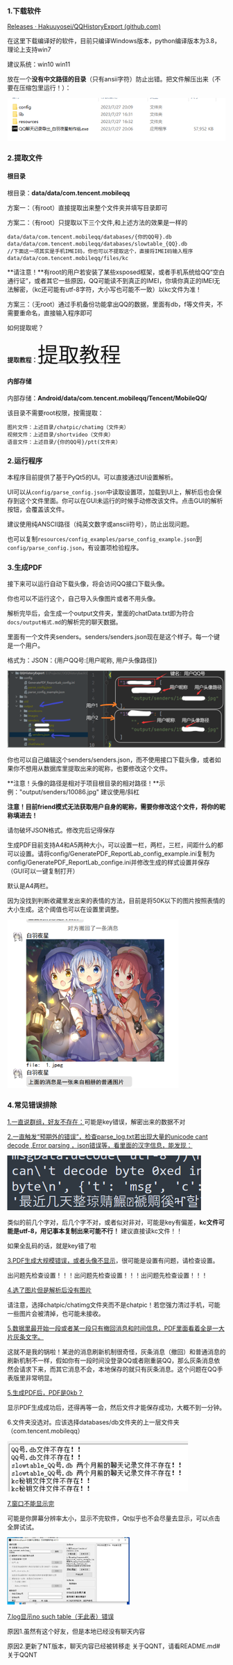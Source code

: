 ### 1.下载软件

[Releases · Hakuuyosei/QQHistoryExport (github.com)](https://github.com/Hakuuyosei/QQHistoryExport/releases)

在这里下载编译好的软件，目前只编译Windows版本，python编译版本为3.8，理论上支持win7

建议系统：win10 win11

放在一个**没有中文路径的目录**（只有ansii字符）防止出错。把文件解压出来（不要在压缩包里运行！）：

![image-20230727201316873](使用说明/image-20230727201316873.png)

### 2.提取文件

#### 根目录

根目录：**data/data/com.tencent.mobileqq**

方案一：（有root）直接提取出来整个文件夹并填写目录即可

方案二：（有root）只提取以下三个文件,和上述方法的效果是一样的

```
data/data/com.tencent.mobileqq/databases/{你的QQ号}.db
data/data/com.tencent.mobileqq/databases/slowtable_{QQ}.db
//下面这一项其实是手机IMEI码，你也可以不提取这个，直接将IMEI码输入程序
data/data/com.tencent.mobileqq/files/kc
```

**请注意！**有root的用户若安装了某些xsposed框架，或者手机系统给QQ“空白通行证”，或者其它一些原因，QQ可能读不到真正的IMEI，你填你真正的IMEI无法解密，（kc还可能有utf-8字符，大小写也可能不一致）以kc文件为准！

方案三：（无root）通过手机备份功能拿出QQ的数据，里面有db，f等文件夹，不需要重命名，直接输入程序即可

如何提取呢？

**提取教程：**[<font size=10>提取教程</font>](提取教程.md)

#### 内部存储

内部存储：**Android/data/com.tencent.mobileqq/Tencent/MobileQQ/**

该目录不需要root权限，按需提取：

```
图片文件：上述目录/chatpic/chatimg（文件夹）
视频文件：上述目录/shortvideo（文件夹）
语音文件：上述目录/{你的QQ号}/ptt(文件夹）
```

### 2.运行程序

本程序目前提供了基于PyQt5的UI。可以直接通过UI设置解析。

UI可以从`config/parse_config.json`中读取设置项，加载到UI上，解析后也会保存到这个文件里面。你可以在GUI未运行的时候手动修改该文件。点击GUI的解析按钮，会覆盖该文件。

建议使用纯ANSCII路径（纯英文数字或anscii符号），防止出现问题。

也可以复制`resources/config_examples/parse_config_example.json`到`config/parse_config.json`，有设置项检验程序。

### 3.生成PDF

接下来可以运行自动下载头像，将会访问QQ接口下载头像。

你也可以不运行这个，自己导入头像图片或者不用头像。

解析完毕后，会生成一个output文件夹，里面的chatData.txt即为符合`docs/output格式.md`的解析完的聊天数据。

里面有一个文件夹senders。senders/senders.json现在是这个样子。每一个键是一个用户。

格式为：JSON：{用户QQ号:[用户昵称, 用户头像路径]}

![image-20230724145118110](使用说明/image-20230724145118110.png)

你也可以自己编辑这个senders/senders.json，而不使用接口下载头像，或者如果你不想用从数据库里提取出来的昵称，也要修改这个文件。

**注意！头像的路径是相对于项目根目录的相对路径！**示例："output/senders/10086.jpg" 建议使用/斜杠

**注意！目前friend模式无法获取用户自身的昵称，需要你修改这个文件，将你的昵称填进去！**

请勿破坏JSON格式。修改完后记得保存



生成PDF目前支持A4和A5两种大小，可以设置一栏，两栏，三栏，间距什么的都可以设置。请将config/GeneratePDF_ReportLab_config_example.ini复制为config/GeneratePDF_ReportLab_confige.ini并修改生成的样式设置并保存（GUI可以一键复制打开）

默认是A4两栏。

因为没找到判断收藏里发出来的表情的方法，目前是将50K以下的图片按照表情的大小生成。这个阈值也可以在设置里调整。

<img src="使用说明/image-20230725210928456.png" alt="image-20230725210928456" style="zoom: 67%;" />



### 4.常见错误排除

<u>1.一直说群组，好友不存在：</u>可能是key错误，解密出来的数据不对

<u>2.一直触发“预期外的错误”，检查parse_log.txt若出现大量的unicode cant decode ,Error parsing ，json错误等，看里面的汉字信息，能发现：</u>

![image-20230726210046819](使用说明/image-20230726210046819.png)

类似的前几个字对，后几个字不对，或者似对非对，可能是key有偏差，**kc文件可能是utf-8，用记事本复制出来可能不行！** 建议直接读kc文件！！

如果全乱码的话，就是key错了啦

<u>3.PDF生成大规模错误，或者头像不显示</u>，很可能是设置有问题，请检查设置。

出问题先检查设置！！！出问题先检查设置！！！出问题先检查设置！！！

<u>4.选了图片但是解析后没有图片</u>

请注意，选择chatpic/chatimg文件夹而不是chatpic！若您强力清过手机，可能一些图片会被清掉，也可能未接收。

<u>5.数据里最开始一段或者某一段只有撤回消息和时间信息，PDF里面看着全是一大片灰条文字。</u>

这就不是我的锅啦！某逊的消息刷新机制很奇怪，灰条消息（撤回）和普通消息的刷新机制不一样，假如你有一段时间没登录QQ或者刚重装QQ，那么灰条消息依然会请求下来，而其它消息不会，本地保存的就只有灰条消息。这个问题在QQ手表版里非常明显。

<u>5.生成PDF后，PDF是0kb？</u>

显示PDF生成成功后，还得再等一会，然后文件才能保存成功，大概不到一分钟。

6.文件夹没选对。应该选择databases/db文件夹的上一层文件夹（com.tencent.mobileqq）

![image-20230727204025516](使用说明/image-20230727204025516.png)

<u>7.窗口不能显示完</u>

可能是你屏幕分辨率太小，显示不完软件，Qt似乎也不会尽量去显示，可以点击全屏试试。

<img src="使用说明/image-20230727232553597.png" alt="image-20230727232553597" style="zoom: 33%;" />

<u>7.log显示no such table（无此表）错误</u>

原因1.虽然有这个好友，但是本地已经没有聊天内容

原因2.更新了NT版本，聊天内容已经被转移走 关于QQNT，请看README.md#关于QQNT
